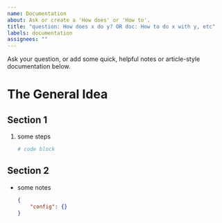```yaml
---
name: Documentation
about: Ask or create a 'How does' or 'How to'.
title: "question: How does x do y? OR doc: How to do x with y, etc"
labels: documentation
assignees: ""
---
```


Ask your question, or add some quick, helpful notes or article-style documentation below.

# The General Idea

## Section 1

1. some steps
    ```sh
    # code block
    ```

## Section 2

- some notes
    ```json
    {
        "config": {}
    }
    ```
